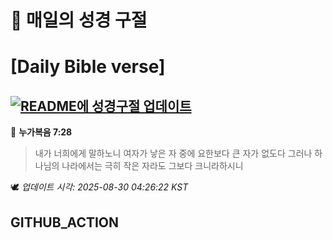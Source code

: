 # 🙏 매일의 성경 구절
# [Daily Bible verse]
## [![README에 성경구절 업데이트](https://github.com/DONGSUKA/first_test/actions/workflows/update-readme-bible.yml/badge.svg)](https://github.com/DONGSUKA/first_test/actions/workflows/update-readme-bible.yml)
<!-- START_BIBLE_VERSE -->
📖 **누가복음 7:28**
> 내가 너희에게 말하노니 여자가 낳은 자 중에 요한보다 큰 자가 없도다 그러나 하나님의 나라에서는 극히 작은 자라도 그보다 크니라하시니

🕊️ _업데이트 시각: 2025-08-30 04:26:22 KST_
  <!-- END_BIBLE_VERSE -->
## GITHUB_ACTION
